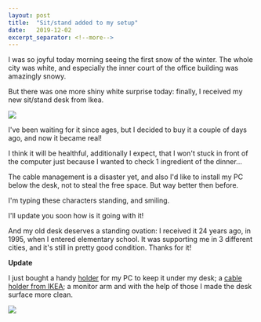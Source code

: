 ```yaml
---
layout: post
title:  "Sit/stand added to my setup"
date:   2019-12-02
excerpt_separator: <!--more-->
---
```


I was so joyful today morning seeing the first snow of the winter. The whole city was white, and especially the inner court of the office building was amazingly snowy.

But there was one more shiny white surprise today: finally, I received my new sit/stand desk from Ikea.
<!--more-->

<img src="https://matevojts.github.io//assets/images/IMG_20191202_202649.jpg" style="display: block; margin: auto;" />

I've been waiting for it since ages, but I decided to buy it a couple of days ago, and now it became real!

I think it will be healthful, additionally I expect, that I won't stuck in front of the computer just because I wanted to check 1 ingredient of the dinner...

The cable management is a disaster yet, and also I'd like to install my PC below the desk, not to steal the free space. But way better then before.

I'm typing these characters standing, and smiling.

I'll update you soon how is it going with it!

And my old desk deserves a standing ovation: I received it 24 years ago, in 1995, when I entered elementary school. It was supporting me in 3 different cities, and it's still in pretty good condition. Thanks for it!

**Update**

I just bought a handy [holder](https://www.2direct.de/ergonomie/pc-halterungen/3457/pc-halterung-zur-untertischmontage-per-gurt) for my PC to keep it under my desk; a [cable holder from IKEA](https://www.ikea.com/hu/hu/p/signum-kabelvezeto-vizszintes-ezuestszinu-30200253/); a monitor arm and with the help of those I made the desk surface more clean.

<img src="https://matevojts.github.io//assets/images/IMG_20200325_193134.jpg" style="display: block; margin: auto;" />
